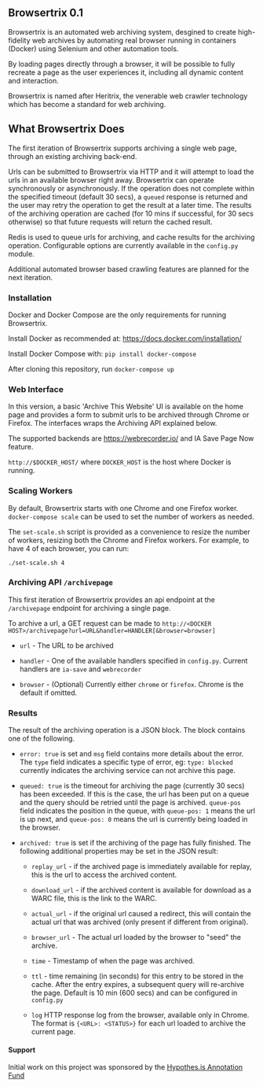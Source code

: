 ## Browsertrix 0.1

Browsertrix is an automated web archiving system, desgined to create high-fidelity web archives
by automating real browser running in containers (Docker) using Selenium and other automation tools.

By loading pages directly through a browser, it will be possible to fully recreate a page as the user experiences it, including all dynamic content
and interaction.

Browsertrix is named after Heritrix, the venerable web crawler technology which has become a standard for web archiving.

## What Browsertrix Does

The first iteration of Browsertrix supports archiving a single web page, through an existing archiving back-end.

Urls can be submitted to Browsertrix via HTTP and it will attempt to load the urls in an available browser right away.
Browsertrix can operate synchronously or asynchronously. If the operation does not complete within the specified timeout
(default 30 secs), a `queued` response is returned and the user may retry the operation to get the result at a later time.
The results of the archiving operation are cached (for 10 mins if successful, for 30 secs otherwise) so that future requests will return the cached result.

Redis is used to queue urls for archiving, and cache results for the archiving operation. Configurable options
are currently available in the `config.py` module.

Additional automated browser based crawling features are planned for the next iteration.


### Installation

Docker and Docker Compose are the only requirements for running Browsertrix.

Install Docker as recommended at: https://docs.docker.com/installation/

Install Docker Compose with: `pip install docker-compose`

After cloning this repository, run `docker-compose up`

### Web Interface

In this version, a basic 'Archive This Website' UI is available on the home page and provides a form to submit urls
to be archived through Chrome or Firefox. The interfaces wraps the Archiving API explained below.

The supported backends are https://webrecorder.io/ and IA Save Page Now feature.

`http://$DOCKER_HOST/` where `DOCKER_HOST` is the host where Docker is running.


### Scaling Workers

By default, Browsertrix starts with one Chrome and one Firefox worker. `docker-compose scale` can be used
to set the number of workers as needed.

The `set-scale.sh` script is provided as a convenience to resize the number of workers, resizing both
the Chrome and Firefox workers. For example, to have 4 of each browser, you can run:

`./set-scale.sh 4`


### Archiving API `/archivepage`

This first iteration of Browsertrix provides an api endpoint at the `/archivepage` endpoint for archiving a single page.

To archive a url, a GET request can be made to `http://<DOCKER HOST>/archivepage?url=URL&handler=HANDLER[&browser=browser]`

* `url` - The URL to be archived

* `handler` - One of the available handlers specified in `config.py`. Current handlers are `ia-save` and `webrecorder`

* `browser` - (Optional) Currently either `chrome` or `firefox`. Chrome is the default if omitted.

### Results

The result of the archiving operation is a JSON block. The block contains one of the following.

* `error: true` is set and `msg` field contains more details about the error.
  The `type` field indicates a specific type of error, eg: `type: blocked` currently indicates the archiving service can not
  archive this page.

* `queued: true` is the timeout for archiving the page (currently 30 secs) has been exceeded. If this is the case, the url has been put on a queue and the query should be retried until the page is archived. `queue-pos` field indicates the position in the queue, with `queue-pos: 1` means the url is up next, and `queue-pos: 0` means the url is currently being loaded in the browser.

* `archived: true` is set if the archiving of the page has fully finished. The following additional properties may be set in the JSON result:

   - `replay_url` - if the archived page is immediately available for replay, this is the url to access the archived content.
  
   - `download_url` - if the archived content is available for download as a WARC file, this is the link to the WARC.
   
   - `actual_url` - if the original url caused a redirect, this will contain the actual url that was archived (only present if different from original).
    
   - `browser_url` - The actual url loaded by the browser to "seed" the archive.
    
   - `time` - Timestamp of when the page was archived.
   
   - `ttl` - time remaining (in seconds) for this entry to be stored in the cache. After the entry expires, a subsequent query will re-archive the page. Default is 10 min (600 secs) and can be configured in `config.py`
   
   - `log` HTTP response log from the browser, available only in Chrome. The format is `{<URL>: <STATUS>}` for each url loaded to archive the current page.



#### Support

Initial work on this project was sponsored by the [Hypothes.is Annotation Fund](http://anno.fund/#portfolioModal2)
